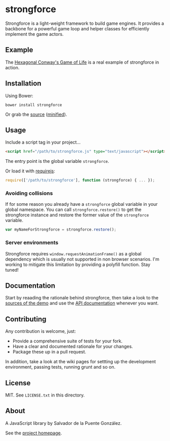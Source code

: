 # strongforce

Strongforce is a light-weight framework to build game engines. It provides a backbone for a powerful game loop and helper classes for efficiently implement the game actors.

## Example

The [Hexagonal Conway's Game of Life](https://rawgit.com/lodr/strongforce/master/demo/index.html) is a real example of strongforce in action.

## Installation

Using Bower:

    bower install strongforce

Or grab the [source](https://raw.githubusercontent.com/lodr/strongforce/master/dist/strongforce.js) ([minified](https://raw.githubusercontent.com/lodr/strongforce/master/dist/strongforce.min.js)).

## Usage

Include a script tag in your project...

```html
<script href="/path/to/strongforce.js" type="text/javascript"></script>
```
    
The entry point is the global variable `strongforce`.

Or load it with [requirejs](http://requirejs.org/):

```javascript
require(['/path/to/strongforce'], function (strongforce) { ... });
```
    
### Avoiding collisions

If for some reason you already have a `strongforce` global variable in your global namespace. You can call `strongforce.restore()` to get the strongforce instance and restore the former value of the `strongforce` variable.

```javascript
var myNameForStrongforce = strongforce.restore();
```
    
### Server environments

Strongforce requires `window.requestAnimationFrame()` as a global dependency which is usually not supported in non browser scenarios. I'm working to mitigate this limitation by providing a polyfill function. Stay tuned!

## Documentation

Start by reaading the rationale behind strongforce, then take a look to the [sources of the demo](https://github.com/lodr/strongforce/tree/master/demo/scripts) and use the [API documentation](http://rawgit.com/lodr/strongforce/master/docs/index.html) whenever you want.

## Contributing

Any contribution is welcome, just:

* Provide a comprehensive suite of tests for your fork.
* Have a clear and documented rationale for your changes.
* Package these up in a pull request.

In addition, take a look at the wiki pages for settting up the development environment, passing tests, running grunt and so on.

## License

MIT. See `LICENSE.txt` in this directory.

## About

A JavaScript library by Salvador de la Puente González.

See the [project homepage](http://lodr.github.io/strongforce).
